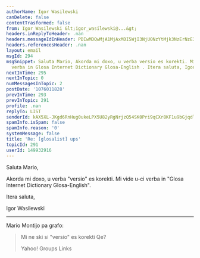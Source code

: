 ```yaml
---
authorName: Igor Wasilewski
canDelete: false
contentTrasformed: false
from: Igor Wasilewski &lt;igor_wasilewski@...&gt;
headers.inReplyToHeader: .nan
headers.messageIdInHeader: PDIwMDQwMjA1MjAxMDI5WjI3NjU0NzYtMjk3NzErNzE3NTBAa3BzMy50ZXN0Lm9uZXQucGw+
headers.referencesHeader: .nan
layout: email
msgId: 294
msgSnippet: Saluta Mario, Akorda mi doxo, u verba versio es korekti. Mi vide u-ci
  verba in Glosa Internet Dictionary Glosa-English . Itera saluta, Igor Wasilewski
nextInTime: 295
nextInTopic: 0
numMessagesInTopic: 2
postDate: '1076011828'
prevInTime: 293
prevInTopic: 291
profile: .nan
replyTo: LIST
senderId: kAX5XL-JKgd6RnHug0ukeLPX5U82yRgNrjzQ54SK0Pri9qCXr8KF1u9bGjqdlhLmvwWFE9qtDsH__goQRqmaeThCweo0FVX6rFa4ETNC
spamInfo.isSpam: false
spamInfo.reason: '0'
systemMessage: false
title: 'Re: [glosalist] ups'
topicId: 291
userId: 149932916
---
```


Saluta Mario,

Akorda mi doxo, u verba "versio" es korekti. Mi vide u-ci verba in
"Glosa Internet Dictionary Glosa-English".

Itera saluta,

Igor Wasilewski

-----------------------

Mario Montijo pa grafo:

>Mi ne ski si "versio" es korekti Qe?
>
>
>
>
> 
>Yahoo! Groups Links
>
>
>
>

